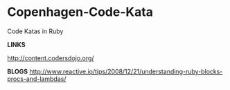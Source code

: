 Copenhagen-Code-Kata
====================

Code Katas in Ruby

**LINKS**

http://content.codersdojo.org/


**BLOGS**
http://www.reactive.io/tips/2008/12/21/understanding-ruby-blocks-procs-and-lambdas/
